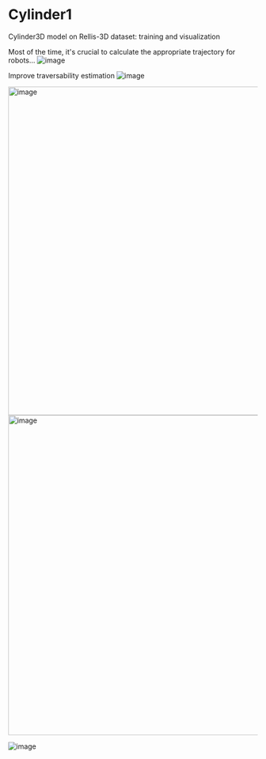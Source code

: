 # Cylinder1
Cylinder3D model on Rellis-3D dataset: training and visualization

Most of the time, it's crucial to calculate the appropriate trajectory for robots...
![image](https://github.com/nibafanfan/Cylinder1/assets/33424645/16dc4f6c-83ec-4ca6-823d-49063677ca9e)

Improve traversability estimation
![image](https://github.com/nibafanfan/Cylinder1/assets/33424645/2f5665ed-7638-47b9-b91a-7c773a2f9ef1)



<img width="664" alt="image" src="https://github.com/nibafanfan/Cylinder1/assets/33424645/6f5f4718-38d4-43c1-b2be-2f3a10f7e7a6">


<img width="647" alt="image" src="https://github.com/nibafanfan/Cylinder1/assets/33424645/30f9f775-0657-4379-8bcf-b33eb89d88fd">

![image](https://github.com/nibafanfan/Cylinder1/assets/33424645/8e9ccba3-1d25-418f-b3e6-6ac9a8cd450c)


